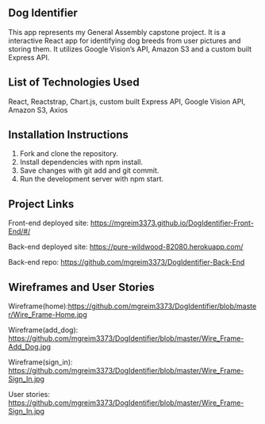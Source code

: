 ## Dog Identifier

This app represents my General Assembly capstone project. It is a interactive React app for identifying dog breeds from user pictures and storing them. It utilizes Google Vision’s API, Amazon S3 and a custom built Express API.

## List of Technologies Used

React, Reactstrap, Chart.js, custom built Express API, Google Vision API, Amazon S3, Axios

## Installation Instructions

1. Fork and clone the repository.
2. Install dependencies with npm install.
3. Save changes with git add and git commit.
4. Run the development server with npm start.

## Project Links

Front-end deployed site: https://mgreim3373.github.io/DogIdentifier-Front-End/#/

Back-end deployed site: https://pure-wildwood-82080.herokuapp.com/

Back-end repo: https://github.com/mgreim3373/DogIdentifier-Back-End

## Wireframes and User Stories

Wireframe(home):https://github.com/mgreim3373/DogIdentifier/blob/master/Wire_Frame-Home.jpg

Wireframe(add_dog): https://github.com/mgreim3373/DogIdentifier/blob/master/Wire_Frame-Add_Dog.jpg

Wireframe(sign_in): https://github.com/mgreim3373/DogIdentifier/blob/master/Wire_Frame-Sign_In.jpg

User stories: https://github.com/mgreim3373/DogIdentifier/blob/master/Wire_Frame-Sign_In.jpg


